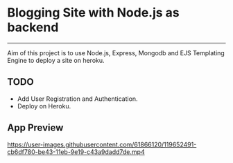 
# Blogging Site with Node.js as backend
<hr/>
Aim of this project is to use Node.js, Express, Mongodb and EJS Templating Engine to deploy a site on heroku.

## TODO
* Add User Registration and Authentication.
* Deploy on Heroku.


## App Preview


https://user-images.githubusercontent.com/61866120/119652491-cb6df780-be43-11eb-9e19-c43a9dadd7de.mp4

